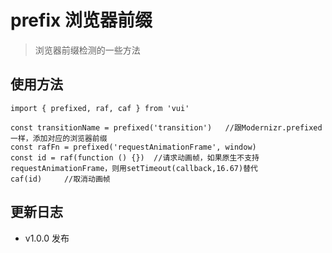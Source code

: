 # prefix 浏览器前缀

> 浏览器前缀检测的一些方法

## 使用方法

```
import { prefixed, raf, caf } from 'vui'

const transitionName = prefixed('transition')   //跟Modernizr.prefixed一样，添加对应的浏览器前缀
const rafFn = prefixed('requestAnimationFrame', window)
const id = raf(function () {})  //请求动画帧，如果原生不支持requestAnimationFrame，则用setTimeout(callback,16.67)替代
caf(id)     //取消动画帧
```

## 更新日志

* v1.0.0 发布
